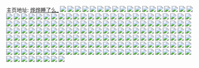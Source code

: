 主页地址: [烨烨睡了么_](https://weibo.com/u/5410100490) 
![](https://wx4.sinaimg.cn/mw2000/005U8ehkly1h9840njz7hj31o0280npd.jpg) 
![](https://wx4.sinaimg.cn/mw2000/005U8ehkly1h9840qlm2gj31o0280kjm.jpg) 
![](https://wx4.sinaimg.cn/mw2000/005U8ehkly1h9840lxzkoj31o0280e82.jpg) 
![](https://wx4.sinaimg.cn/mw2000/005U8ehkly1h9840robvrj31o0280e1e.jpg) 
![](https://wx4.sinaimg.cn/mw2000/005U8ehkly1h903hxnnt7j30u01sy7es.jpg) 
![](https://wx4.sinaimg.cn/mw2000/005U8ehkly1h8l3fkgercj32c0340kjn.jpg) 
![](https://wx4.sinaimg.cn/mw2000/005U8ehkly1h8l3fw8ei3j33402c0u0y.jpg) 
![](https://wx4.sinaimg.cn/mw2000/005U8ehkly1h8l3gpgkw2j31sc2ds4qr.jpg) 
![](https://wx4.sinaimg.cn/mw2000/005U8ehkly1h8l3f8aek1j32c0340hdv.jpg) 
![](https://wx4.sinaimg.cn/mw2000/005U8ehkly1h8l3gccpapj33402c0b2d.jpg) 
![](https://wx4.sinaimg.cn/mw2000/005U8ehkly1h8l3h1m70vj32c033zu0x.jpg) 
![](https://wx4.sinaimg.cn/mw2000/005U8ehkly1h7ugulj90fj31o0280qjg.jpg) 
![](https://wx4.sinaimg.cn/mw2000/005U8ehkly1h7ugukfgswj30v90zbtks.jpg) 
![](https://wx4.sinaimg.cn/mw2000/005U8ehkly1h7nn3kjnifj30v91vo7fa.jpg) 
![](https://wx4.sinaimg.cn/mw2000/005U8ehkly1h7nn3xlhlmj31o0280e81.jpg) 
![](https://wx4.sinaimg.cn/mw2000/005U8ehkly1h7hv0cecc5j30v91voh04.jpg) 
![](https://wx4.sinaimg.cn/mw2000/005U8ehkly1h7hv0akoa6j30v91jknc8.jpg) 
![](https://wx4.sinaimg.cn/mw2000/005U8ehkly1h7hv1eipgkj30v805mmys.jpg) 
![](https://wx4.sinaimg.cn/mw2000/005U8ehkly1h7gb0xuz7sj31sc2dskjl.jpg) 
![](https://wx4.sinaimg.cn/mw2000/005U8ehkly1h7gb0wncfxj33402c043r.jpg) 
![](https://wx4.sinaimg.cn/mw2000/005U8ehkly1h6fokuddelj32c02c04qq.jpg) 
![](https://wx4.sinaimg.cn/mw2000/005U8ehkly1h6fokw097qj32c02c0u0x.jpg) 
![](https://wx4.sinaimg.cn/mw2000/005U8ehkly1h6fokwzr5xj32c02c04qq.jpg) 
![](https://wx4.sinaimg.cn/mw2000/005U8ehkly1h6foldsjs7j32c030ve84.jpg) 
![](https://wx4.sinaimg.cn/mw2000/005U8ehkly1h69gt56iw6j32c0340x6p.jpg) 
![](https://wx4.sinaimg.cn/mw2000/005U8ehkly1h69gt9voqlj317i1mcdjv.jpg) 
![](https://wx4.sinaimg.cn/mw2000/005U8ehkly1h5zktxzv9bj32c02aox6q.jpg) 
![](https://wx4.sinaimg.cn/mw2000/005U8ehkly1h5r0v65kydj32c033zqv6.jpg) 
![](https://wx4.sinaimg.cn/mw2000/005U8ehkly1h5r0vfeplnj32bz32f4qr.jpg) 
![](https://wx4.sinaimg.cn/mw2000/005U8ehkly1h5r0vl4wa4j32c0340x6p.jpg) 
![](https://wx4.sinaimg.cn/mw2000/005U8ehkly1h5r0uykhphj32b62sjb2a.jpg) 
![](https://wx4.sinaimg.cn/mw2000/005U8ehkly1h5r0sstednj32c03401kz.jpg) 
![](https://wx4.sinaimg.cn/mw2000/005U8ehkly1h5r0usi3v5j32c0340x6q.jpg) 
![](https://wx4.sinaimg.cn/mw2000/005U8ehkly1h5d576y5s6j32c02c0b2a.jpg) 
![](https://wx4.sinaimg.cn/mw2000/005U8ehkly1h5d57bgu9gj32c02c0qv5.jpg) 
![](https://wx4.sinaimg.cn/mw2000/005U8ehkly1h5d578x8htj32c02c0b2a.jpg) 
![](https://wx4.sinaimg.cn/mw2000/005U8ehkly1h5d575fi4cj32c02c0e82.jpg) 
![](https://wx4.sinaimg.cn/mw2000/005U8ehkly1h59jw24dspj31o0280x6p.jpg) 
![](https://wx4.sinaimg.cn/mw2000/005U8ehkly1h59jv5la5pj31o0280qv5.jpg) 
![](https://wx4.sinaimg.cn/mw2000/005U8ehkly1h59jvaib2oj31o0280x6p.jpg) 
![](https://wx4.sinaimg.cn/mw2000/005U8ehkly1h59jvzwdffj31o0280b29.jpg) 
![](https://wx4.sinaimg.cn/mw2000/005U8ehkly1h59jv7igcpj31o0280e81.jpg) 
![](https://wx4.sinaimg.cn/mw2000/005U8ehkly1h59jv899vij31o0280dz5.jpg) 
![](https://wx4.sinaimg.cn/mw2000/005U8ehkly1h5242tbxvzj31o02807ji.jpg) 
![](https://wx4.sinaimg.cn/mw2000/005U8ehkly1h5242qcsanj30v90v91kx.jpg) 
![](https://wx4.sinaimg.cn/mw2000/005U8ehkly1h5242u7llkj31o02807wh.jpg) 
![](https://wx4.sinaimg.cn/mw2000/005U8ehkly1h4vaxa9prej30u0140776.jpg) 
![](https://wx4.sinaimg.cn/mw2000/005U8ehkly1h4vaxgql8rj32801o0twl.jpg) 
![](https://wx4.sinaimg.cn/mw2000/005U8ehkly1h4vaxcdbcbj30v91vo7g2.jpg) 
![](https://wx4.sinaimg.cn/mw2000/005U8ehkly1h3ph2rlp2pj32c02c07wl.jpg) 
![](https://wx4.sinaimg.cn/mw2000/005U8ehkly1h3ph2mvsnvj33402c0b2a.jpg) 
![](https://wx4.sinaimg.cn/mw2000/005U8ehkly1h3ph2py1mpj32c0340hdt.jpg) 
![](https://wx4.sinaimg.cn/mw2000/005U8ehkly1h3ph2p0lu3j31o0280u0x.jpg) 
![](https://wx4.sinaimg.cn/mw2000/005U8ehkly1h3ph2v0hhij31o02807wi.jpg) 
![](https://wx4.sinaimg.cn/mw2000/005U8ehkly1h3ph2sn74dj32c02c0npd.jpg) 
![](https://wx4.sinaimg.cn/mw2000/005U8ehkly1h3ph2lfhzsj32c02c0npd.jpg) 
![](https://wx4.sinaimg.cn/mw2000/005U8ehkly1h37xnyoe9tj30v9197ath.jpg) 
![](https://wx4.sinaimg.cn/mw2000/005U8ehkly1h37xn4zhkyj32c03407wm.jpg) 
![](https://wx4.sinaimg.cn/mw2000/005U8ehkly1h37xms0fn2j32c0340qva.jpg) 
![](https://wx4.sinaimg.cn/mw2000/005U8ehkly1h37xn0baw8j32c0340e88.jpg) 
![](https://wx4.sinaimg.cn/mw2000/005U8ehkly1h37xnba16xj32c0340u11.jpg) 
![](https://wx4.sinaimg.cn/mw2000/005U8ehkly1h37xmvuwcuj30v90v9dvg.jpg) 
![](https://wx4.sinaimg.cn/mw2000/005U8ehkly1h37xmuu6n9j33402c0b2b.jpg) 
![](https://wx4.sinaimg.cn/mw2000/005U8ehkly1h37xmtsif2j32c02c01kx.jpg) 
![](https://wx4.sinaimg.cn/mw2000/005U8ehkly1h37xmta2rej31zp1nfnpd.jpg) 
![](https://wx4.sinaimg.cn/mw2000/005U8ehkly1h15ji8lpeoj31jk112ajx.jpg) 
![](https://wx4.sinaimg.cn/mw2000/005U8ehkly1h166nevlelj31o01o0qru.jpg) 
![](https://wx4.sinaimg.cn/mw2000/005U8ehkly1h15jvhqum2j30xc1e0qpn.jpg) 
![](https://wx4.sinaimg.cn/mw2000/005U8ehkly1h11gtfehxfj31gl35r7wh.jpg) 
![](https://wx4.sinaimg.cn/mw2000/005U8ehkly1h11jm1sc8lj30pm0gptel.jpg) 
![](https://wx4.sinaimg.cn/mw2000/005U8ehkly1h11jhfrr4fj31kx2t67wi.jpg) 
![](https://wx4.sinaimg.cn/mw2000/005U8ehkly1h101zmfnpzj30sg0sgdn8.jpg) 
![](https://wx4.sinaimg.cn/mw2000/005U8ehkly1h101zmwia4j30ku0kujuz.jpg) 
![](https://wx4.sinaimg.cn/mw2000/005U8ehkly1h101zlywz2j30ku0kun0v.jpg) 
![](https://wx4.sinaimg.cn/mw2000/005U8ehkly1h101zntqthj30ku0kutcv.jpg) 
![](https://wx4.sinaimg.cn/mw2000/005U8ehkly1h0ob9c24n8j31o0280x6q.jpg) 
![](https://wx4.sinaimg.cn/mw2000/005U8ehkly1h0ob9dpasgj31o0280qv5.jpg) 
![](https://wx4.sinaimg.cn/mw2000/005U8ehkly1h0ob9enb70j31o0280nmk.jpg) 
![](https://wx4.sinaimg.cn/mw2000/005U8ehkly1h0ob990mgcj31o0280x6q.jpg) 
![](https://wx4.sinaimg.cn/mw2000/005U8ehkly1h08gqfuacwj30v91bqaew.jpg) 
![](https://wx4.sinaimg.cn/mw2000/005U8ehkly1h08gqh357wj30v90yvgs7.jpg) 
![](https://wx4.sinaimg.cn/mw2000/005U8ehkly1h08gqexg0ij30v11dgwpd.jpg) 
![](https://wx4.sinaimg.cn/mw2000/005U8ehkly1gzq4f9eu7oj31o0280kjl.jpg) 
![](https://wx4.sinaimg.cn/mw2000/005U8ehkly1gzq4iprk5fj31o0280e81.jpg) 
![](https://wx4.sinaimg.cn/mw2000/005U8ehkly1gzq4etct29j31o0280kjl.jpg) 
![](https://wx4.sinaimg.cn/mw2000/005U8ehkly1gzq4ilv66mj31o0280e81.jpg) 
![](https://wx4.sinaimg.cn/mw2000/005U8ehkly1gynwgpfwf2j335s24gnpf.jpg) 
![](https://wx4.sinaimg.cn/mw2000/005U8ehkly1gynwggmeh6j32c0340hdx.jpg) 
![](https://wx4.sinaimg.cn/mw2000/005U8ehkly1gynwej63u0j327r282b29.jpg) 
![](https://wx4.sinaimg.cn/mw2000/005U8ehkly1gynwe8rgj4j32c0340b2b.jpg) 
![](https://wx4.sinaimg.cn/mw2000/005U8ehkly1gynwee7hfyj32bg31qqv7.jpg) 
![](https://wx4.sinaimg.cn/mw2000/005U8ehkly1gynwezs1j7j330q28o7wk.jpg) 
![](https://wx4.sinaimg.cn/mw2000/005U8ehkly1gynwf3005mj31wt20v7wh.jpg) 
![](https://wx4.sinaimg.cn/mw2000/005U8ehkly1gy8s35a1vpj33402c0npd.jpg) 
![](https://wx4.sinaimg.cn/mw2000/005U8ehkly1gy8s2j8vpvj31o0280hdt.jpg) 
![](https://wx4.sinaimg.cn/mw2000/005U8ehkly1gy8s325hbxj32z927kqv9.jpg) 
![](https://wx4.sinaimg.cn/mw2000/005U8ehkly1gy8s2gwpqwj31o0280kjl.jpg) 
![](https://wx4.sinaimg.cn/mw2000/005U8ehkgy1gxxgszmxqmj334033ynpg.jpg) 
![](https://wx4.sinaimg.cn/mw2000/005U8ehkgy1gxxgtf4yu1j33402bye84.jpg) 
![](https://wx4.sinaimg.cn/mw2000/005U8ehkgy1gxxgsjz1myj33402byqv7.jpg) 
![](https://wx4.sinaimg.cn/mw2000/005U8ehkgy1gxxguvaa0hj334033yqv8.jpg) 
![](https://wx4.sinaimg.cn/mw2000/005U8ehkgy1gxxgvcelybj334033yx6s.jpg) 
![](https://wx4.sinaimg.cn/mw2000/005U8ehkgy1gxxgvsbqtgj334033ye84.jpg) 
![](https://wx4.sinaimg.cn/mw2000/005U8ehkgy1gxxgw8jnzuj334033ynpg.jpg) 
![](https://wx4.sinaimg.cn/mw2000/005U8ehkgy1gxxgughvybj334033y1l2.jpg) 
![](https://wx4.sinaimg.cn/mw2000/005U8ehkgy1gxxgwov1mej334033y1l1.jpg) 
![](https://wx4.sinaimg.cn/mw2000/005U8ehkgy1gxxgx0yxqqj33402byqv7.jpg) 
![](https://wx4.sinaimg.cn/mw2000/005U8ehkgy1gxxgxfnaevj334033yu10.jpg) 
![](https://wx4.sinaimg.cn/mw2000/005U8ehkgy1gxxgxtdielj334033y7wk.jpg) 
![](https://wx4.sinaimg.cn/mw2000/005U8ehkly1gwybyvdlyuj3340340x6r.jpg) 
![](https://wx4.sinaimg.cn/mw2000/005U8ehkly1gwycg4blpaj30ia0h943z.jpg) 
![](https://wx4.sinaimg.cn/mw2000/005U8ehkly1gwycy4juo1j32bz2mynpf.jpg) 
![](https://wx4.sinaimg.cn/mw2000/005U8ehkly1gvhzt7mo6rj637d24r4qu02.jpg) 
![](https://wx4.sinaimg.cn/mw2000/005U8ehkly1gvhztgo0kkj63402c0hdw02.jpg) 
![](https://wx4.sinaimg.cn/mw2000/005U8ehkly1gvhzrmanbyj62wi26dqv502.jpg) 
![](https://wx4.sinaimg.cn/mw2000/005U8ehkly1gvhzre8wzpj62wg2c0x6r02.jpg) 
![](https://wx4.sinaimg.cn/mw2000/005U8ehkly1gvhzr73ev5j61900u0n2j02.jpg) 
![](https://wx4.sinaimg.cn/mw2000/005U8ehkly1gvhzrjtwxoj62g725kqv602.jpg) 
![](https://wx4.sinaimg.cn/mw2000/005U8ehkly1gvhzrtl1l3j629u340u0z02.jpg) 
![](https://wx4.sinaimg.cn/mw2000/005U8ehkly1gvhzs701s3j62c02k77wh02.jpg) 
![](https://wx4.sinaimg.cn/mw2000/005U8ehkly1gvhzr66s7jj62c0340kjm02.jpg) 
![](https://wx4.sinaimg.cn/mw2000/005U8ehkly1gvhzs5b56qj62c02c1u0y02.jpg) 
![](https://wx4.sinaimg.cn/mw2000/005U8ehkly1gvhzrwwqwsj62c02c0x6p02.jpg) 
![](https://wx4.sinaimg.cn/mw2000/005U8ehkly1gvhzti0luqj62yk1d8e8102.jpg) 
![](https://wx4.sinaimg.cn/mw2000/005U8ehkly1guzy8f6rttj615o1sl4jd02.jpg) 
![](https://wx4.sinaimg.cn/mw2000/005U8ehkly1guzy8jr75rj63402byu0y02.jpg) 
![](https://wx4.sinaimg.cn/mw2000/005U8ehkly1guzy8duph8j615o1qh1im02.jpg) 
![](https://wx4.sinaimg.cn/mw2000/005U8ehkly1guzy8n162yj615o2bdhdt02.jpg) 
![](https://wx4.sinaimg.cn/mw2000/005U8ehkgy1guuyfoqnxoj61mc17r4qp02.jpg) 
![](https://wx4.sinaimg.cn/mw2000/005U8ehkly1gtz1zuw1jyj32c033yqv7.jpg) 
![](https://wx4.sinaimg.cn/mw2000/005U8ehkly1gtz1zwey7qj315o1qie81.jpg) 
![](https://wx4.sinaimg.cn/mw2000/005U8ehkly1gtz1zxu5pxj315o1sc1kx.jpg) 
![](https://wx4.sinaimg.cn/mw2000/005U8ehkly1gtz200dxhnj30uk4aq7wi.jpg) 
![](https://wx4.sinaimg.cn/mw2000/005U8ehkly1gtz213zqhrj30xc3p5x6p.jpg) 
![](https://wx4.sinaimg.cn/mw2000/005U8ehkly1gtz2043pgnj32c033yb2a.jpg) 
![](https://wx4.sinaimg.cn/mw2000/005U8ehkly1gtjnydl3jmj33402c07wl.jpg) 
![](https://wx4.sinaimg.cn/mw2000/005U8ehkly1gtjny9b2qwj32c02c0qv7.jpg) 
![](https://wx4.sinaimg.cn/mw2000/005U8ehkly1gohia6n6ypj32c02c0x6q.jpg) 
![](https://wx4.sinaimg.cn/mw2000/005U8ehkly1gohi9umih7j32c02c0qv6.jpg) 
![](https://wx4.sinaimg.cn/mw2000/005U8ehkly1gohia0ub65j32c02c0hdv.jpg) 
![](https://wx4.sinaimg.cn/mw2000/005U8ehkly1gohiaax5qcj32c02c0u0x.jpg) 
![](https://wx4.sinaimg.cn/mw2000/005U8ehkly1gohi97ldfdj326k26k4qq.jpg) 
![](https://wx4.sinaimg.cn/mw2000/005U8ehkly1gohi9h5kooj32c01xz4qq.jpg) 
![](https://wx4.sinaimg.cn/mw2000/005U8ehkly1gohiar2yxtj32c02c0qv6.jpg) 
![](https://wx4.sinaimg.cn/mw2000/005U8ehkly1gohi9cz3f6j31x62pzx6q.jpg) 
![](https://wx4.sinaimg.cn/mw2000/005U8ehkly1gohiag8ngij32c02c0x6q.jpg) 
![](https://wx4.sinaimg.cn/mw2000/005U8ehkly1gohi9mje1pj32c02c04qq.jpg) 
![](https://wx4.sinaimg.cn/mw2000/005U8ehkly1gohi8xao2cj32c02c0qv6.jpg) 
![](https://wx4.sinaimg.cn/mw2000/005U8ehkly1gohi92zklwj32c02c0b2b.jpg) 
![](https://wx4.sinaimg.cn/mw2000/005U8ehkly1gnm22trdpnj30qo0qodsc.jpg) 
![](https://wx4.sinaimg.cn/mw2000/005U8ehkly1gnm22te01ej30ku440e81.jpg) 
![](https://wx4.sinaimg.cn/mw2000/005U8ehkly1gnm22u8hczj31o0280b29.jpg) 
![](https://wx4.sinaimg.cn/mw2000/005U8ehkly1gnm22xqvd2j3340340e85.jpg) 
![](https://wx4.sinaimg.cn/mw2000/005U8ehkly1gnm22smiwdj32zj28nx6q.jpg) 
![](https://wx4.sinaimg.cn/mw2000/005U8ehkly1gnm22rdlapj322n340e82.jpg) 
![](https://wx4.sinaimg.cn/mw2000/005U8ehkly1gnm22utx1lj31o0280e81.jpg) 
![](https://wx4.sinaimg.cn/mw2000/005U8ehkly1gnm22ym1v2j30nf1t6ttf.jpg) 
![](https://wx4.sinaimg.cn/mw2000/005U8ehkly1gnm22z74d1j31o01o0u0x.jpg) 
![](https://wx4.sinaimg.cn/mw2000/005U8ehkly1gm7xn3djhfj30rs3tzkjl.jpg) 
![](https://wx4.sinaimg.cn/mw2000/005U8ehkly1gm7xn1o6dtj322o341qv6.jpg) 
![](https://wx4.sinaimg.cn/mw2000/005U8ehkly1gm7xn5k7gaj322o341qv5.jpg) 
![](https://wx4.sinaimg.cn/mw2000/005U8ehkgy1glzch2l4aqj31400u0teo.jpg) 
![](https://wx4.sinaimg.cn/mw2000/005U8ehkgy1glzch936tij30v91annpd.jpg) 
![](https://wx4.sinaimg.cn/mw2000/005U8ehkgy1glzch606ljj30u0190ae9.jpg) 
![](https://wx4.sinaimg.cn/mw2000/005U8ehkgy1glzch5arwlj322o341npd.jpg) 
![](https://wx4.sinaimg.cn/mw2000/005U8ehkly1glotpdd62rj32801o0x6p.jpg) 
![](https://wx4.sinaimg.cn/mw2000/005U8ehkly1glotpf2r0cj31o0280e81.jpg) 
![](https://wx4.sinaimg.cn/mw2000/005U8ehkly1glotpdwy7oj31o0280x6p.jpg) 
![](https://wx4.sinaimg.cn/mw2000/005U8ehkly1glotpgppsmj32c02c0avk.jpg) 
![](https://wx4.sinaimg.cn/mw2000/005U8ehkly1glotpelqjhj32is1w34qr.jpg) 
![](https://wx4.sinaimg.cn/mw2000/005U8ehkly1glotphyslcj32c02c0tva.jpg) 
![](https://wx4.sinaimg.cn/mw2000/005U8ehkly1glotpfxgs9j32c02c0kjn.jpg) 
![](https://wx4.sinaimg.cn/mw2000/005U8ehkly1glotpc058sj32c0340kjl.jpg) 
![](https://wx4.sinaimg.cn/mw2000/005U8ehkly1glotpjlzs2j33402c0qva.jpg) 
![](https://wx4.sinaimg.cn/mw2000/005U8ehkgy1gldd8gwownj31bf0zkaln.jpg) 
![](https://wx4.sinaimg.cn/mw2000/005U8ehkgy1gldd8xn7gvj33402c0x6p.jpg) 
